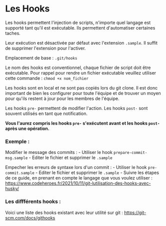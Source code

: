 # Les Hooks

Les hooks permettent l'injection de scripts, n'importe quel langage est supporté tant qu'il est exécutable. Ils permettent d'automatiser certaines taches.

Leur exécution est désactivée par défaut avec l'extension `.sample`. Il suffit de supprimer l'extension pour l'activer.

Emplacement de base : `.git/hooks`

Le nom des hooks est conventionnel, chaque fichier de script doit être exécutable. Pour rappel pour rendre un fichier exécutable veuillez utiliser cette commande : ````chmod +x nom_fichier````


Les hooks sont en local et ne sont pas copiés lors du git clone. Il est donc important de bien les configurer pour toute l'équipe et de trouver un moyen pour qu'ils restent à jour pour les membres de l'équipe.

Les hooks `pre-` permettent de modifier l'action.
Les hooks `post-` sont souvent utilisés en tant que notification.

**Vous l'aurez compris les hooks `pre-` s'exécutent avant et les hooks `post-` après une opération.**

### Exemple :

Modifier le message des commits :
    - Utiliser le hook `prepare-commit-msg.sample`
    - Editer le fichier et supprimer le `.sample`

Empecher les erreurs de syntaxe lors d'un commit : 
    - Utiliser le hook `pre-commit.sample`
    - Editer le fichier et supprimer le `.sample`
    - Suivre les étapes de ce guide, en prenant en compte le langage que vous voulez utiliser : https://www.codeheroes.fr/2021/10/11/git-lutilisation-des-hooks-avec-husky/

### Les diffférents hooks :

Voici une liste des hooks existant avec leur utilité sur git : https://git-scm.com/docs/githooks
